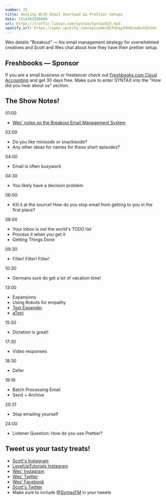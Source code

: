 ```yaml
---
number: 25
title: Dealing With Email Overload && Prettier Setups
date: 1514383200000
url: https://traffic.libsyn.com/syntax/Syntax025.mp3
spotify_url: https://open.spotify.com/episode/6CFdeqyI4HGLew6x4Zb3nm
---
```


Wes details "Breakout" — his email management strategy for overwhelmed creatives and Scott and Wes chat about how they have their prettier setup.

## Freshbooks — Sponsor

If you are a small business or freelancer check out [Freshbooks.com Cloud Accounting](https://freshbooks.com/syntax) and get 30 days free. Make sure to enter SYNTAX into the "How did you hear about us" section.


## The Show Notes!

01:00

* [Wes' notes on the Breakout Email Management System](http://wesbos.com/breakout-email/)

02:00

* Do you like minisode or snackisode?
* Any other ideas for names for these short episodes?

04:00

* Email is often busywork

04:30

* You likely have a decision problem

06:00

* Kill it at the source! How do you stop email from getting to you in the first place?

08:00

* Your inbox is not the world's TODO list
* Process it when you get it
* Getting Things Done

09:30

* Filter! Filter! Filter!

10:30

* Germans sure do get a lot of vacation time!

13:00

* Expansions
* Using Robots for empathy
* [Text Expander](https://smilesoftware.com/textexpander)
* [aText](https://www.trankynam.com/atext/)

15:30

* Dictation is great!

17:30

* Video responses

18:30

* Defer

19:19

* Batch Processing Email
* Send + Archive

20:31

* Stop emailing yourself

24:00

* Listener Question: How do you use Prettier?

## Tweet us your tasty treats!
* [Scott's Instagram](https://www.instagram.com/stolinski/)
* [LevelUpTutorials Instagram](https://www.instagram.com/LevelUpTutorials/)
* [Wes' Instagram](https://www.instagram.com/wesbos/)
* [Wes' Twitter](https://twitter.com/wesbos)
* [Wes' Facebook](https://www.facebook.com/wesbos.developer)
* [Scott's Twitter](https://twitter.com/stolinski)
* Make sure to include [@SyntaxFM](https://twitter.com/SyntaxFM) in your tweets
